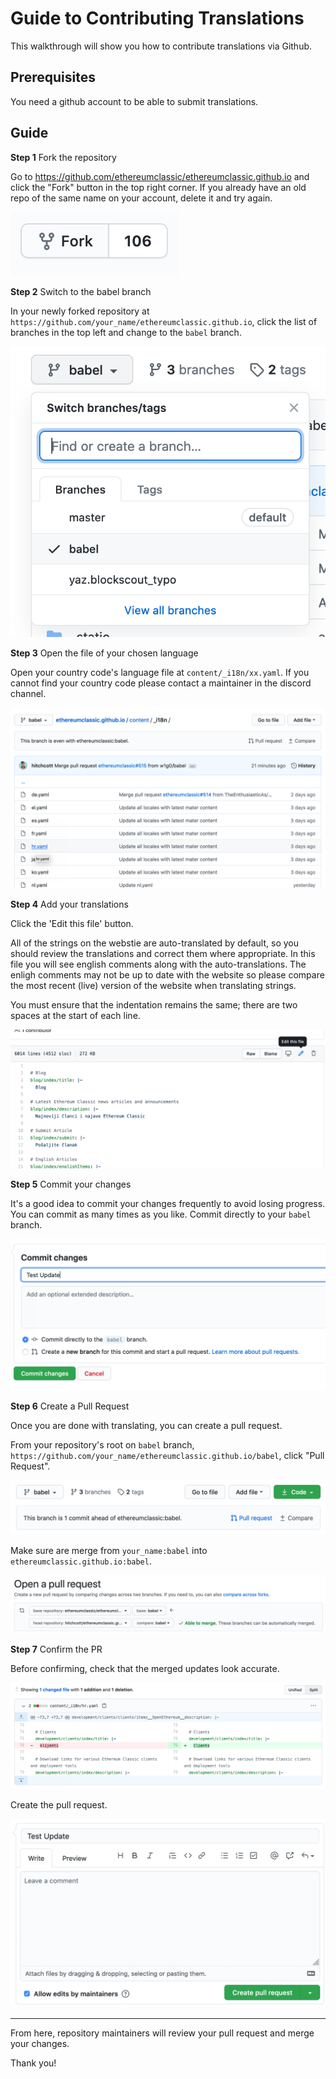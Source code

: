 # Guide to Contributing Translations

This walkthrough will show you how to contribute translations via Github.

## Prerequisites

You need a github account to be able to submit translations.

## Guide

**Step 1** Fork the repository

Go to https://github.com/ethereumclassic/ethereumclassic.github.io and click the "Fork" button in the top right corner. If you already have an old repo of the same name on your account, delete it and try again.

![Fork](./t_0.png)

**Step 2** Switch to the babel branch

In your newly forked repository at `https://github.com/your_name/ethereumclassic.github.io`, click the list of branches in the top left and change to the `babel` branch.

![Switch Branches](./t_1.png)

**Step 3** Open the file of your chosen language

Open your country code's language file at `content/_i18n/xx.yaml`. If you cannot find your country code please contact a maintainer in the discord channel.

![Open File](./t_2.png)

**Step 4** Add your translations

Click the 'Edit this file' button.

All of the strings on the webstie are auto-translated by default, so you should review the translations and correct them where appropriate. In this file you will see english comments along with the auto-translations. The enligh comments may not be up to date with the website so please compare the most recent (live) version of the website when translating strings.

You must ensure that the indentation remains the same; there are two spaces at the start of each line.

![Translate](./t_3.png)

**Step 5** Commit your changes

It's a good idea to commit your changes frequently to avoid losing progress. You can commit as many times as you like. Commit directly to your `babel` branch.

![Commit](./t_4.png)

**Step 6** Create a Pull Request

Once you are done with translating, you can create a pull request.

From your repository's root on `babel` branch, `https://github.com/your_name/ethereumclassic.github.io/babel`, click "Pull Request".

![Create PR](./t_5.png)

Make sure are merge from `your_name:babel` into `ethereumclassic.github.io:babel`.

![Merge into Babel](./t_6.png)

**Step 7** Confirm the PR

Before confirming, check that the merged updates look accurate.

![Review Changes](./t_7.png)

Create the pull request.

![Confirm PR](./t_8.png)

---

From here, repository maintainers will review your pull request and merge your changes.

Thank you!
